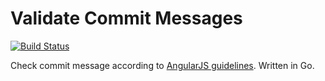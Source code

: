# Validate Commit Messages

[![Build Status](https://travis-ci.org/dothiv/validate-commit-msg.svg)](https://travis-ci.org/dothiv/validate-commit-msg)

Check commit message according to [AngularJS guidelines](https://docs.google.com/document/d/1QrDFcIiPjSLDn3EL15IJygNPiHORgU1_OOAqWjiDU5Y/edit#). Written in Go.

